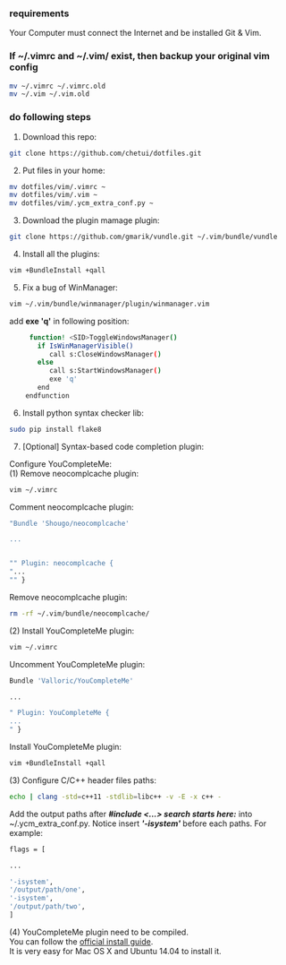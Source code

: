 ### requirements

Your Computer must connect the Internet and be installed Git & Vim.

### If ~/.vimrc and ~/.vim/ exist, then backup your original vim config

```bash
mv ~/.vimrc ~/.vimrc.old
mv ~/.vim ~/.vim.old
```

### do following steps

1. Download this repo:  

 ```bash  
git clone https://github.com/chetui/dotfiles.git
 ```

2. Put files in your home:  

 ```bash  
 mv dotfiles/vim/.vimrc ~  
 mv dotfiles/vim/.vim ~  
 mv dotfiles/vim/.ycm_extra_conf.py ~  
 ```

3. Download the plugin mamage plugin:

 ```bash
 git clone https://github.com/gmarik/vundle.git ~/.vim/bundle/vundle
 ```

4. Install all the plugins:

 ```bash
 vim +BundleInstall +qall 
 ```

5. Fix a bug of WinManager:

 ```bash
 vim ~/.vim/bundle/winmanager/plugin/winmanager.vim
 ```

 add **exe 'q'** in following position:  
 
 ```bash
      function! <SID>ToggleWindowsManager()
        if IsWinManagerVisible()
           call s:CloseWindowsManager()
        else
           call s:StartWindowsManager()
           exe 'q'   
        end
     endfunction
 ```

6. Install python syntax checker lib:

```bash
sudo pip install flake8
```

7. [Optional] Syntax-based code completion plugin:

Configure YouCompleteMe:  
(1) Remove neocomplcache plugin:  

```bash
vim ~/.vimrc
```
Comment neocomplcache plugin:

```bash
"Bundle 'Shougo/neocomplcache'

...


"" Plugin: neocomplcache {
"...
"" }
```
Remove neocomplcache plugin:

```bash
rm -rf ~/.vim/bundle/neocomplcache/
```
(2) Install YouCompleteMe plugin:

```bash
vim ~/.vimrc
```
Uncomment YouCompleteMe plugin:

```bash
Bundle 'Valloric/YouCompleteMe'

...

" Plugin: YouCompleteMe {
...
" }
```
Install YouCompleteMe plugin:

```bash
vim +BundleInstall +qall
```

(3) Configure C/C++ header files paths:

```bash
echo | clang -std=c++11 -stdlib=libc++ -v -E -x c++ -
```
Add the output paths after ***#include <...> search starts here:*** into ~/.ycm_extra_conf.py. 
Notice insert ***'-isystem'*** before each paths.
For example:

```bash
flags = [

...

'-isystem',
'/output/path/one',
'-isystem',
'/output/path/two',
]
```

(4) YouCompleteMe plugin need to be compiled.  
You can follow the [official install guide](https://github.com/Valloric/YouCompleteMe).  
It is very easy for Mac OS X and Ubuntu 14.04 to install it.
